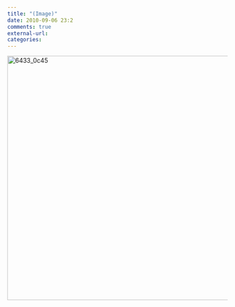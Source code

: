 ```yaml
---
title: "(Image)"
date: 2010-09-06 23:2
comments: true
external-url:
categories:
---
```

[<img src="http://1.asset.soup.io/asset/1062/6433_0c45.png" width="669" height="559" alt="6433_0c45" />][1]

  [1]: http://www.secretgeek.net/dod_intro.asp
